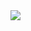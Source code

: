 
<img src="https://user-images.githubusercontent.com/89007102/200245597-da4f0c87-2221-4801-a6a9-ad64afe8332c.jpeg">
